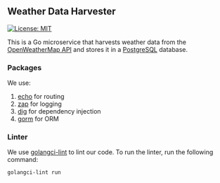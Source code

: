 ## Weather Data Harvester

[![License: MIT](https://img.shields.io/badge/License-MIT-blue.svg)](https://opensource.org/licenses/MIT)

This is a Go microservice that harvests weather data from the [OpenWeatherMap API](https://openweathermap.org/api)
and stores it in a [PostgreSQL](https://www.postgresql.org/) database.

### Packages

We use:

1. [echo](https://github.com/labstack/echo) for routing
2. [zap](https://github.com/uber-go/zap) for logging
3. [dig](https://github.com/uber-go/dig) for dependency injection
4. [gorm](https://github.com/go-gorm/gorm) for ORM

### Linter

We use [golangci-lint](https://github.com/golangci/golangci-lint) to lint our code. To run the linter, run the
following command:

```bash
golangci-lint run
```
